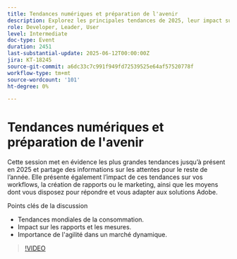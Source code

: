 ```yaml
---
title: Tendances numériques et préparation de l'avenir
description: Explorez les principales tendances de 2025, leur impact sur les workflows et les rapports, et comment vous adapter aux solutions Adobe. Couvre les tendances mondiales, l’agilité et la mesure.
role: Developer, Leader, User
level: Intermediate
doc-type: Event
duration: 2451
last-substantial-update: 2025-06-12T00:00:00Z
jira: KT-18245
source-git-commit: a6dc33c7c991f949fd72539525e64af57520778f
workflow-type: tm+mt
source-wordcount: '101'
ht-degree: 0%

---
```



# Tendances numériques et préparation de l&#39;avenir

Cette session met en évidence les plus grandes tendances jusqu’à présent en 2025 et partage des informations sur les attentes pour le reste de l’année. Elle présente également l’impact de ces tendances sur vos workflows, la création de rapports ou le marketing, ainsi que les moyens dont vous disposez pour répondre et vous adapter aux solutions Adobe.

Points clés de la discussion

* Tendances mondiales de la consommation.
* Impact sur les rapports et les mesures.
* Importance de l&#39;agilité dans un marché dynamique.

>[!VIDEO](https://video.tv.adobe.com/v/3463356/?learn=on&enablevpops)

